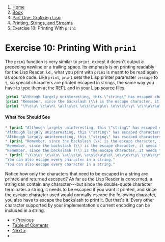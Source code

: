 <ol class="breadcrumb">
  <li><a href="/">Home</a></li>
  <li><a href="/book/">Book</a></li>
  <li><a href="/book/1-0-0-overview/">Part One: Grokking Lisp</a></li>
  <li><a href="/book/1-02-00-input-output/">Printing, Strings, and Streams</a></li>
  <li class="active">Exercise 10: Printing With <code>prin1</code></li>
</ol>

# Exercise 10: Printing With <code>prin1</code>

The `prin1` function is very similar to `print`, except it doesn't output a preceding newline or a trailing space. Its emphasis is on printing readably for the Lisp Reader, *i.e.,* what you print with `prin1` is meant to be read again as source code.  Like `print`, `prin1` sets the Lisp printer paramater `:escape` to `t`, so special characters are printed escaped in strings, the same way you have to type them at the REPL and in your Lisp source files.

```lisp
(prin1 "Although largely uninteresting, this \"string\" has escaped characters in it.")
(prin1 "Remember, since the backslash (\\) is the escape character, it needs to be escaped too.")
(prin1 "\Y\o\u\ \c\a\n\ \a\l\s\o\ \e\s\c\a\p\e\ \e\v\e\r\y\ \c\h\a\r\a\c\t\e\r\ \i\n\ \a\ \s\t\r\i\n\g\.")
```

#### What You Should See

```lisp
* (prin1 "Although largely uninteresting, this \"string\" has escaped characters in it.")
"Although largely uninteresting, this \"string\" has escaped characters in it."
"Although largely uninteresting, this \"string\" has escaped characters in it."
* (prin1 "Remember, since the backslash (\\) is the escape character, it needs to be escaped too.")
"Remember, since the backslash (\\) is the escape character, it needs to be escaped too."
"Remember, since the backslash (\\) is the escape character, it needs to be escaped too."
* (prin1 "\Y\o\u\ \c\a\n\ \a\l\s\o\ \e\s\c\a\p\e\ \e\v\e\r\y\ \c\h\a\r\a\c\t\e\r\ \i\n\ \a\ \s\t\r\i\n\g\.")
"You can also escape every character in a string."
"You can also escape every character in a string."
```

Notice how only the characters that need to be escaped in a string are printed and returned escaped? As far as the Lisp Reader is concerned, a string can contain any character---but since the double-quote character terminates a string, it needs to be escaped if you want it printed, and since the escape character used would normally escape the following character, you also have to escape the backslash to print it.  But that's it.  Every other character supported by your implementation's current encoding can be included in a string.

<ul class="pager">
  <li class="previous"><a href="/book/1-02-09-more-printing/">&laquo; Previous</a></li>
  <li><a href="/book/">Table of Contents</a></li>
  <li class="next"><a href="/book/1-02-11-princ/">Next &raquo;</a><li>
</ul>
